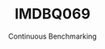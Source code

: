 ---
layout: docu
title: IMDBQ069
subtitle: Continuous Benchmarking
selected: IMDB
expanded: Benchmarking
benchmark: /individual_results/IMDBQ069.html
---